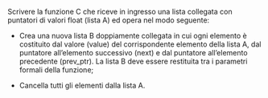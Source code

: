 Scrivere la funzione C che riceve in ingresso una lista collegata con puntatori di valori float (lista A) ed opera nel modo seguente:  

- Crea una nuova lista B doppiamente collegata in cui ogni elemento è costituito dal valore (value) del corrispondente elemento della lista A, dal puntatore all’elemento successivo (next) e dal puntatore all’elemento precedente (prev_ptr). La lista B deve essere restituita tra i parametri formali della funzione;  

- Cancella tutti gli elementi dalla lista A.